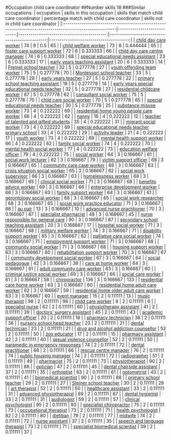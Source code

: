 #Occupation child care coordinator
##Number skills 18
###Similar occupations:
| occupation                                                                                              |   skills in this occupation |   skills that match child care coordinator |   percentage match with child care coordinator |   skills not in child care coordinator |
|:--------------------------------------------------------------------------------------------------------|----------------------------:|-------------------------------------------:|-----------------------------------------------:|---------------------------------------:|
| [child day care worker](child_day_care_worker.md)                                                       |                          74 |                                          9 |                                       0.5      |                                     65 |
| [child welfare worker](child_welfare_worker.md)                                                         |                          73 |                                          8 |                                       0.444444 |                                     65 |
| [foster care support worker](foster_care_support_worker.md)                                             |                          72 |                                          6 |                                       0.333333 |                                     66 |
| [child day care centre manager](child_day_care_centre_manager.md)                                       |                          74 |                                          6 |                                       0.333333 |                                     68 |
| [special educational needs assistant](special_educational_needs_assistant.md)                           |                          23 |                                          6 |                                       0.333333 |                                     17 |
| [early years teaching assistant](early_years_teaching_assistant.md)                                     |                          20 |                                          6 |                                       0.333333 |                                     14 |
| [Freinet school teacher](Freinet_school_teacher.md)                                                     |                          32 |                                          5 |                                       0.277778 |                                     27 |
| [youth offending team worker](youth_offending_team_worker.md)                                           |                          75 |                                          5 |                                       0.277778 |                                     70 |
| [Montessori school teacher](Montessori_school_teacher.md)                                               |                          33 |                                          5 |                                       0.277778 |                                     28 |
| [early years teacher](early_years_teacher.md)                                                           |                          27 |                                          5 |                                       0.277778 |                                     22 |
| [primary school teaching assistant](primary_school_teaching_assistant.md)                               |                          19 |                                          5 |                                       0.277778 |                                     14 |
| [early years special educational needs teacher](early_years_special_educational_needs_teacher.md)       |                          32 |                                          5 |                                       0.277778 |                                     27 |
| [residential childcare worker](residential_childcare_worker.md)                                         |                          67 |                                          5 |                                       0.277778 |                                     62 |
| [consultant social worker](consultant_social_worker.md)                                                 |                          75 |                                          5 |                                       0.277778 |                                     70 |
| [child care social worker](child_care_social_worker.md)                                                 |                          70 |                                          5 |                                       0.277778 |                                     65 |
| [special educational needs teacher](special_educational_needs_teacher.md)                               |                          30 |                                          5 |                                       0.277778 |                                     25 |
| [substance misuse worker](substance_misuse_worker.md)                                                   |                          73 |                                          4 |                                       0.222222 |                                     69 |
| [residential home young people care worker](residential_home_young_people_care_worker.md)               |                          66 |                                          4 |                                       0.222222 |                                     62 |
| [nanny](nanny.md)                                                                                       |                          16 |                                          4 |                                       0.222222 |                                     12 |
| [teacher of talented and gifted students](teacher_of_talented_and_gifted_students.md)                   |                          35 |                                          4 |                                       0.222222 |                                     31 |
| [migrant social worker](migrant_social_worker.md)                                                       |                          73 |                                          4 |                                       0.222222 |                                     69 |
| [special educational needs teacher primary school](special_educational_needs_teacher_primary_school.md) |                          33 |                                          4 |                                       0.222222 |                                     29 |
| [activity leader](activity_leader.md)                                                                   |                          21 |                                          4 |                                       0.222222 |                                     17 |
| [youth worker](youth_worker.md)                                                                         |                          73 |                                          4 |                                       0.222222 |                                     69 |
| [mental health support worker](mental_health_support_worker.md)                                         |                          66 |                                          4 |                                       0.222222 |                                     62 |
| [family social worker](family_social_worker.md)                                                         |                          74 |                                          4 |                                       0.222222 |                                     70 |
| [mental health social worker](mental_health_social_worker.md)                                           |                          77 |                                          4 |                                       0.222222 |                                     73 |
| [education welfare officer](education_welfare_officer.md)                                               |                          79 |                                          4 |                                       0.222222 |                                     75 |
| [social worker](social_worker.md)                                                                       |                          64 |                                          3 |                                       0.166667 |                                     61 |
| [social work lecturer](social_work_lecturer.md)                                                         |                          82 |                                          3 |                                       0.166667 |                                     79 |
| [victim support officer](victim_support_officer.md)                                                     |                          68 |                                          3 |                                       0.166667 |                                     65 |
| [community care case worker](community_care_case_worker.md)                                             |                          66 |                                          3 |                                       0.166667 |                                     63 |
| [crisis situation social worker](crisis_situation_social_worker.md)                                     |                          65 |                                          3 |                                       0.166667 |                                     62 |
| [social work supervisor](social_work_supervisor.md)                                                     |                          66 |                                          3 |                                       0.166667 |                                     63 |
| [homelessness worker](homelessness_worker.md)                                                           |                          68 |                                          3 |                                       0.166667 |                                     65 |
| [clinical social worker](clinical_social_worker.md)                                                     |                          71 |                                          3 |                                       0.166667 |                                     68 |
| [benefits advice worker](benefits_advice_worker.md)                                                     |                          69 |                                          3 |                                       0.166667 |                                     66 |
| [enterprise development worker](enterprise_development_worker.md)                                       |                          66 |                                          3 |                                       0.166667 |                                     63 |
| [family support worker](family_support_worker.md)                                                       |                          64 |                                          3 |                                       0.166667 |                                     61 |
| [gerontology social worker](gerontology_social_worker.md)                                               |                          68 |                                          3 |                                       0.166667 |                                     65 |
| [social work researcher](social_work_researcher.md)                                                     |                          68 |                                          3 |                                       0.166667 |                                     65 |
| [social work practice educator](social_work_practice_educator.md)                                       |                          71 |                                          3 |                                       0.166667 |                                     68 |
| [au pair](au_pair.md)                                                                                   |                          13 |                                          3 |                                       0.166667 |                                     10 |
| [advanced nurse practitioner](advanced_nurse_practitioner.md)                                           |                          70 |                                          3 |                                       0.166667 |                                     67 |
| [specialist pharmacist](specialist_pharmacist.md)                                                       |                          48 |                                          3 |                                       0.166667 |                                     45 |
| [nurse responsible for general care](nurse_responsible_for_general_care.md)                             |                          90 |                                          3 |                                       0.166667 |                                     87 |
| [secondary school teaching assistant](secondary_school_teaching_assistant.md)                           |                          20 |                                          3 |                                       0.166667 |                                     17 |
| [hospital social worker](hospital_social_worker.md)                                                     |                          71 |                                          3 |                                       0.166667 |                                     68 |
| [military welfare worker](military_welfare_worker.md)                                                   |                          74 |                                          3 |                                       0.166667 |                                     71 |
| [disability support worker](disability_support_worker.md)                                               |                          65 |                                          3 |                                       0.166667 |                                     62 |
| [palliative care social worker](palliative_care_social_worker.md)                                       |                          74 |                                          3 |                                       0.166667 |                                     71 |
| [employment support worker](employment_support_worker.md)                                               |                          71 |                                          3 |                                       0.166667 |                                     68 |
| [community social worker](community_social_worker.md)                                                   |                          71 |                                          3 |                                       0.166667 |                                     68 |
| [housing support worker](housing_support_worker.md)                                                     |                          63 |                                          3 |                                       0.166667 |                                     60 |
| [rehabilitation support worker](rehabilitation_support_worker.md)                                       |                          70 |                                          3 |                                       0.166667 |                                     67 |
| [community development social worker](community_development_social_worker.md)                           |                          67 |                                          3 |                                       0.166667 |                                     64 |
| [social pedagogue](social_pedagogue.md)                                                                 |                          42 |                                          3 |                                       0.166667 |                                     39 |
| [care at home worker](care_at_home_worker.md)                                                           |                          64 |                                          3 |                                       0.166667 |                                     61 |
| [adult community care worker](adult_community_care_worker.md)                                           |                          63 |                                          3 |                                       0.166667 |                                     60 |
| [criminal justice social worker](criminal_justice_social_worker.md)                                     |                          69 |                                          3 |                                       0.166667 |                                     66 |
| [social care worker](social_care_worker.md)                                                             |                          61 |                                          3 |                                       0.166667 |                                     58 |
| [chiropractor](chiropractor.md)                                                                         |                         136 |                                          3 |                                       0.166667 |                                    133 |
| [residential care home worker](residential_care_home_worker.md)                                         |                          63 |                                          3 |                                       0.166667 |                                     60 |
| [residential home adult care worker](residential_home_adult_care_worker.md)                             |                          62 |                                          3 |                                       0.166667 |                                     59 |
| [residential home older adult care worker](residential_home_older_adult_care_worker.md)                 |                          63 |                                          3 |                                       0.166667 |                                     60 |
| [event manager](event_manager.md)                                                                       |                          15 |                                          2 |                                       0.111111 |                                     13 |
| [music therapist](music_therapist.md)                                                                   |                          98 |                                          2 |                                       0.111111 |                                     96 |
| [child care worker](child_care_worker.md)                                                               |                           8 |                                          2 |                                       0.111111 |                                      6 |
| [specialist nurse](specialist_nurse.md)                                                                 |                          62 |                                          2 |                                       0.111111 |                                     60 |
| [physiotherapy assistant](physiotherapy_assistant.md)                                                   |                          41 |                                          2 |                                       0.111111 |                                     39 |
| [doctors' surgery assistant](doctors'_surgery_assistant.md)                                             |                          45 |                                          2 |                                       0.111111 |                                     43 |
| [academic support officer](academic_support_officer.md)                                                 |                          20 |                                          2 |                                       0.111111 |                                     18 |
| [pharmacy technician](pharmacy_technician.md)                                                           |                          38 |                                          2 |                                       0.111111 |                                     36 |
| [nursery school head teacher](nursery_school_head_teacher.md)                                           |                          23 |                                          2 |                                       0.111111 |                                     21 |
| [dental technician](dental_technician.md)                                                               |                          23 |                                          2 |                                       0.111111 |                                     21 |
| [drug and alcohol addiction counsellor](drug_and_alcohol_addiction_counsellor.md)                       |                          52 |                                          2 |                                       0.111111 |                                     50 |
| [zoo educator](zoo_educator.md)                                                                         |                          17 |                                          2 |                                       0.111111 |                                     15 |
| [pharmacy assistant](pharmacy_assistant.md)                                                             |                          42 |                                          2 |                                       0.111111 |                                     40 |
| [sexual violence counsellor](sexual_violence_counsellor.md)                                             |                          52 |                                          2 |                                       0.111111 |                                     50 |
| [paramedic in emergency responses](paramedic_in_emergency_responses.md)                                 |                          74 |                                          2 |                                       0.111111 |                                     72 |
| [dental practitioner](dental_practitioner.md)                                                           |                          68 |                                          2 |                                       0.111111 |                                     66 |
| [rescue centre manager](rescue_centre_manager.md)                                                       |                          76 |                                          2 |                                       0.111111 |                                     74 |
| [public housing manager](public_housing_manager.md)                                                     |                          74 |                                          2 |                                       0.111111 |                                     72 |
| [radiographer](radiographer.md)                                                                         |                          51 |                                          2 |                                       0.111111 |                                     49 |
| [pharmacist](pharmacist.md)                                                                             |                          75 |                                          2 |                                       0.111111 |                                     73 |
| [physiotherapist](physiotherapist.md)                                                                   |                          90 |                                          2 |                                       0.111111 |                                     88 |
| [optician](optician.md)                                                                                 |                          47 |                                          2 |                                       0.111111 |                                     45 |
| [dental chairside assistant](dental_chairside_assistant.md)                                             |                          37 |                                          2 |                                       0.111111 |                                     35 |
| [orthoptist](orthoptist.md)                                                                             |                          63 |                                          2 |                                       0.111111 |                                     61 |
| [optometrist](optometrist.md)                                                                           |                          43 |                                          2 |                                       0.111111 |                                     41 |
| [biomedical scientist](biomedical_scientist.md)                                                         |                          90 |                                          2 |                                       0.111111 |                                     88 |
| [primary school teacher](primary_school_teacher.md)                                                     |                          29 |                                          2 |                                       0.111111 |                                     27 |
| [Steiner school teacher](Steiner_school_teacher.md)                                                     |                          30 |                                          2 |                                       0.111111 |                                     28 |
| [art therapist](art_therapist.md)                                                                       |                          52 |                                          2 |                                       0.111111 |                                     50 |
| [healthcare assistant](healthcare_assistant.md)                                                         |                          33 |                                          2 |                                       0.111111 |                                     31 |
| [advanced physiotherapist](advanced_physiotherapist.md)                                                 |                          69 |                                          2 |                                       0.111111 |                                     67 |
| [dental hygienist](dental_hygienist.md)                                                                 |                          33 |                                          2 |                                       0.111111 |                                     31 |
| [audiologist](audiologist.md)                                                                           |                          59 |                                          2 |                                       0.111111 |                                     57 |
| [clinical psychologist](clinical_psychologist.md)                                                       |                          95 |                                          2 |                                       0.111111 |                                     93 |
| [specialist chiropractor](specialist_chiropractor.md)                                                   |                          75 |                                          2 |                                       0.111111 |                                     73 |
| [occupational therapist](occupational_therapist.md)                                                     |                          73 |                                          2 |                                       0.111111 |                                     71 |
| [health psychologist](health_psychologist.md)                                                           |                          82 |                                          2 |                                       0.111111 |                                     80 |
| [dietitian](dietitian.md)                                                                               |                          79 |                                          2 |                                       0.111111 |                                     77 |
| [midwife](midwife.md)                                                                                   |                          74 |                                          2 |                                       0.111111 |                                     72 |
| [nurse assistant](nurse_assistant.md)                                                                   |                          37 |                                          2 |                                       0.111111 |                                     35 |
| [speech and language therapist](speech_and_language_therapist.md)                                       |                          73 |                                          2 |                                       0.111111 |                                     71 |
| [specialist biomedical scientist](specialist_biomedical_scientist.md)                                   |                          39 |                                          2 |                                       0.111111 |                                     37 |

